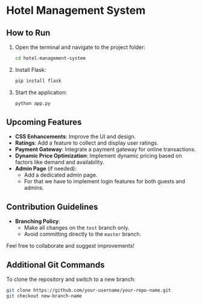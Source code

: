 # Hotel Management System

## How to Run

1. Open the terminal and navigate to the project folder:
   ```bash
   cd hotel-management-system
   ```
2. Install Flask:
   ```bash
   pip install flask
   ```
3. Start the application:
   ```bash
   python app.py
   ```

## Upcoming Features

- **CSS Enhancements**: Improve the UI and design.
- **Ratings**: Add a feature to collect and display user ratings.
- **Payment Gateway**: Integrate a payment gateway for online transactions.
- **Dynamic Price Optimization**: Implement dynamic pricing based on factors like demand and availability.
- **Admin Page** (if needed):
  - Add a dedicated admin page.
  - For that we have to implement login features for both guests and admins.

## Contribution Guidelines

- **Branching Policy**:
  - Make all changes on the `test` branch only.
  - Avoid committing directly to the `master` branch.

Feel free to collaborate and suggest improvements!
## Additional Git Commands

To clone the repository and switch to a new branch:
```bash
git clone https://github.com/your-username/your-repo-name.git
git checkout new-branch-name
```
